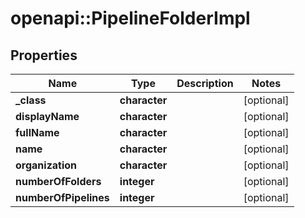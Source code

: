# openapi::PipelineFolderImpl


## Properties
Name | Type | Description | Notes
------------ | ------------- | ------------- | -------------
**_class** | **character** |  | [optional] 
**displayName** | **character** |  | [optional] 
**fullName** | **character** |  | [optional] 
**name** | **character** |  | [optional] 
**organization** | **character** |  | [optional] 
**numberOfFolders** | **integer** |  | [optional] 
**numberOfPipelines** | **integer** |  | [optional] 



